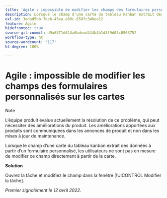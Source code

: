```yaml
---
title: 'Agile : impossible de modifier les champs des formulaires personnalisés sur les cartes'
description: Lorsque le champ d’une carte du tableau kanban extrait des données à partir d’un formulaire personnalisé, les utilisateurs ne sont pas en mesure de modifier ce champ directement à partir de la carte.
exl-id: 3edad5bb-7deb-45ea-a89c-6587c34bea12
feature: Agile
hidefromtoc: true
source-git-commit: d9a6571d614a6bdead444b4b1d3f9d03c0963752
workflow-type: ht
source-wordcount: '117'
ht-degree: 100%

---
```


# Agile : impossible de modifier les champs des formulaires personnalisés sur les cartes

>[!NOTE]
>
>L’équipe produit évalue actuellement la résolution de ce problème, qui peut nécessiter des améliorations du produit. Les améliorations apportées aux produits sont communiquées dans les annonces de produit et non dans les mises à jour de maintenance.

Lorsque le champ d’une carte du tableau kanban extrait des données à partir d’un formulaire personnalisé, les utilisateurs ne sont pas en mesure de modifier ce champ directement à partir de la carte.

**Solution**

Ouvrez la tâche et modifiez le champ dans la fenêtre [!UICONTROL Modifier la tâche].

_Premier signalement le 12 avril 2022._

